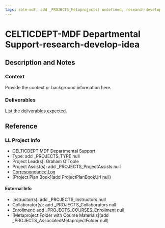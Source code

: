 ```yaml
---
tags: role-mdf, add _PROJECTS_Metaprojects) undefined, research-develop-idea
---
```


# CELTICDEPT-MDF Departmental Support-research-develop-idea

## Description and Notes

### Context
Provide the context or background information here.

### Deliverables
List the deliverables expected.


## Reference
### LL Project Info
* CELTICDEPT MDF Departmental Support
* Type: add _PROJECTS_TYPE null
* Project Lead(s): Graham O'Toole
* Project Assist(s): add _PROJECTS_ProjectAssists null
* [Correspondance Log](https://drive.google.com/drive/folders/18hR2VYKSvrEd9GHgaWn5H7CKCXZzDQtp?usp=drive_link)
* [Project Plan Book](add ProjectPlanBookUrl null)

#### External Info
* Instructor(s): add _PROJECTS_Instructors null
* Collaborator(s): add _PROJECTS_Collaborators null
* Enrollment: add _PROJECTS_COURSES_Enrollment null
* [Metaproject Folder with Course Materials](add _PROJECTS_AssociatedMetaprojectFolder null)